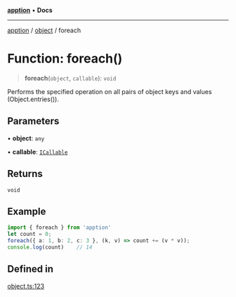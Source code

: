 [**apption**](../../README.md) • **Docs**

***

[apption](../../modules.md) / [object](../README.md) / foreach

# Function: foreach()

> **foreach**(`object`, `callable`): `void`

Performs the specified operation on all pairs of object keys and values (Object.entries()).

## Parameters

• **object**: `any`

• **callable**: [`ICallable`](../../action/interfaces/ICallable.md)

## Returns

`void`

## Example

```ts
import { foreach } from 'apption'
let count = 0;
foreach({ a: 1, b: 2, c: 3 }, (k, v) => count += (v * v));
console.log(count)    // 14
```

## Defined in

[object.ts:123](https://github.com/mksunny1/apption/blob/f3b5d5c3614cab7eb977eb2c318ddd94377b693c/src/object.ts#L123)
